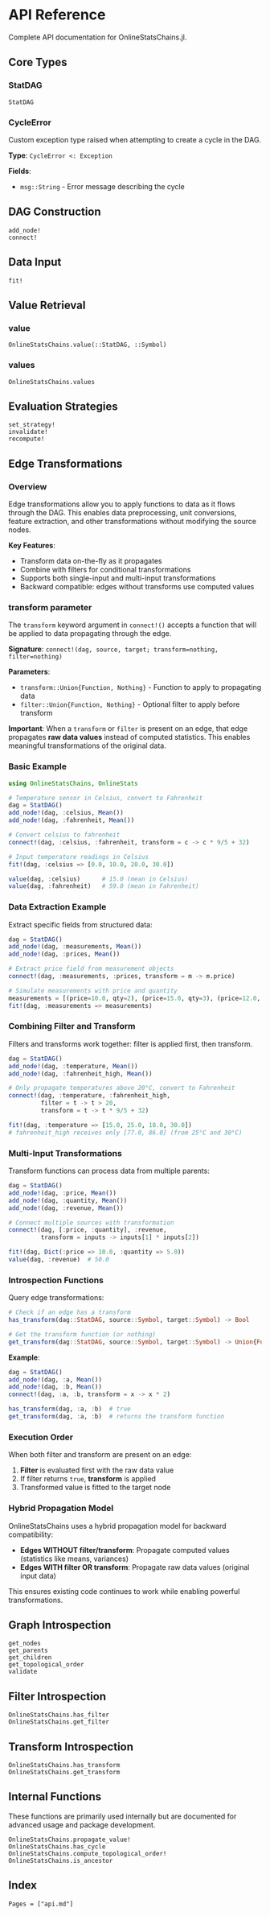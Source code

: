 # API Reference

Complete API documentation for OnlineStatsChains.jl.

## Core Types

### StatDAG

```@docs
StatDAG
```

### CycleError

Custom exception type raised when attempting to create a cycle in the DAG.

**Type**: `CycleError <: Exception`

**Fields**:
- `msg::String` - Error message describing the cycle

## DAG Construction

```@docs
add_node!
connect!
```

## Data Input

```@docs
fit!
```

## Value Retrieval

### value

```@docs
OnlineStatsChains.value(::StatDAG, ::Symbol)
```

### values

```@docs
OnlineStatsChains.values
```

## Evaluation Strategies

```@docs
set_strategy!
invalidate!
recompute!
```

## Edge Transformations

### Overview

Edge transformations allow you to apply functions to data as it flows through the DAG. This enables data preprocessing, unit conversions, feature extraction, and other transformations without modifying the source nodes.

**Key Features**:
- Transform data on-the-fly as it propagates
- Combine with filters for conditional transformations
- Supports both single-input and multi-input transformations
- Backward compatible: edges without transforms use computed values

### transform parameter

The `transform` keyword argument in `connect!()` accepts a function that will be applied to data propagating through the edge.

**Signature**: `connect!(dag, source, target; transform=nothing, filter=nothing)`

**Parameters**:
- `transform::Union{Function, Nothing}` - Function to apply to propagating data
- `filter::Union{Function, Nothing}` - Optional filter to apply before transform

**Important**: When a `transform` or `filter` is present on an edge, that edge propagates **raw data values** instead of computed statistics. This enables meaningful transformations of the original data.

### Basic Example

```julia
using OnlineStatsChains, OnlineStats

# Temperature sensor in Celsius, convert to Fahrenheit
dag = StatDAG()
add_node!(dag, :celsius, Mean())
add_node!(dag, :fahrenheit, Mean())

# Convert celsius to fahrenheit
connect!(dag, :celsius, :fahrenheit, transform = c -> c * 9/5 + 32)

# Input temperature readings in Celsius
fit!(dag, :celsius => [0.0, 10.0, 20.0, 30.0])

value(dag, :celsius)      # 15.0 (mean in Celsius)
value(dag, :fahrenheit)   # 59.0 (mean in Fahrenheit)
```

### Data Extraction Example

Extract specific fields from structured data:

```julia
dag = StatDAG()
add_node!(dag, :measurements, Mean())
add_node!(dag, :prices, Mean())

# Extract price field from measurement objects
connect!(dag, :measurements, :prices, transform = m -> m.price)

# Simulate measurements with price and quantity
measurements = [(price=10.0, qty=2), (price=15.0, qty=3), (price=12.0, qty=1)]
fit!(dag, :measurements => measurements)
```

### Combining Filter and Transform

Filters and transforms work together: filter is applied first, then transform.

```julia
dag = StatDAG()
add_node!(dag, :temperature, Mean())
add_node!(dag, :fahrenheit_high, Mean())

# Only propagate temperatures above 20°C, convert to Fahrenheit
connect!(dag, :temperature, :fahrenheit_high,
         filter = t -> t > 20,
         transform = t -> t * 9/5 + 32)

fit!(dag, :temperature => [15.0, 25.0, 18.0, 30.0])
# fahrenheit_high receives only [77.0, 86.0] (from 25°C and 30°C)
```

### Multi-Input Transformations

Transform functions can process data from multiple parents:

```julia
dag = StatDAG()
add_node!(dag, :price, Mean())
add_node!(dag, :quantity, Mean())
add_node!(dag, :revenue, Mean())

# Connect multiple sources with transformation
connect!(dag, [:price, :quantity], :revenue,
         transform = inputs -> inputs[1] * inputs[2])

fit!(dag, Dict(:price => 10.0, :quantity => 5.0))
value(dag, :revenue)  # 50.0
```

### Introspection Functions

Query edge transformations:

```julia
# Check if an edge has a transform
has_transform(dag::StatDAG, source::Symbol, target::Symbol) -> Bool

# Get the transform function (or nothing)
get_transform(dag::StatDAG, source::Symbol, target::Symbol) -> Union{Function, Nothing}
```

**Example**:
```julia
dag = StatDAG()
add_node!(dag, :a, Mean())
add_node!(dag, :b, Mean())
connect!(dag, :a, :b, transform = x -> x * 2)

has_transform(dag, :a, :b)  # true
get_transform(dag, :a, :b)  # returns the transform function
```

### Execution Order

When both filter and transform are present on an edge:
1. **Filter** is evaluated first with the raw data value
2. If filter returns `true`, **transform** is applied
3. Transformed value is fitted to the target node

### Hybrid Propagation Model

OnlineStatsChains uses a hybrid propagation model for backward compatibility:

- **Edges WITHOUT filter/transform**: Propagate computed values (statistics like means, variances)
- **Edges WITH filter OR transform**: Propagate raw data values (original input data)

This ensures existing code continues to work while enabling powerful transformations.

## Graph Introspection

```@docs
get_nodes
get_parents
get_children
get_topological_order
validate
```

## Filter Introspection

```@docs
OnlineStatsChains.has_filter
OnlineStatsChains.get_filter
```

## Transform Introspection

```@docs
OnlineStatsChains.has_transform
OnlineStatsChains.get_transform
```

## Internal Functions

These functions are primarily used internally but are documented for advanced usage and package development.

```@docs
OnlineStatsChains.propagate_value!
OnlineStatsChains.has_cycle
OnlineStatsChains.compute_topological_order!
OnlineStatsChains.is_ancestor
```

## Index

```@index
Pages = ["api.md"]
```
